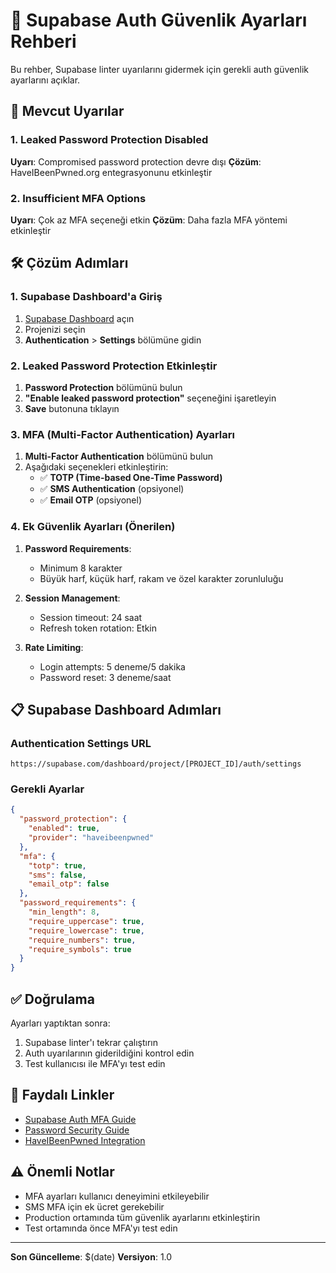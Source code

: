# 🔐 Supabase Auth Güvenlik Ayarları Rehberi

Bu rehber, Supabase linter uyarılarını gidermek için gerekli auth güvenlik ayarlarını açıklar.

## 🚨 Mevcut Uyarılar

### 1. Leaked Password Protection Disabled

**Uyarı**: Compromised password protection devre dışı
**Çözüm**: HaveIBeenPwned.org entegrasyonunu etkinleştir

### 2. Insufficient MFA Options

**Uyarı**: Çok az MFA seçeneği etkin
**Çözüm**: Daha fazla MFA yöntemi etkinleştir

## 🛠️ Çözüm Adımları

### 1. Supabase Dashboard'a Giriş

1. [Supabase Dashboard](https://supabase.com/dashboard) açın
2. Projenizi seçin
3. **Authentication** > **Settings** bölümüne gidin

### 2. Leaked Password Protection Etkinleştir

1. **Password Protection** bölümünü bulun
2. **"Enable leaked password protection"** seçeneğini işaretleyin
3. **Save** butonuna tıklayın

### 3. MFA (Multi-Factor Authentication) Ayarları

1. **Multi-Factor Authentication** bölümünü bulun
2. Aşağıdaki seçenekleri etkinleştirin:
   - ✅ **TOTP (Time-based One-Time Password)**
   - ✅ **SMS Authentication** (opsiyonel)
   - ✅ **Email OTP** (opsiyonel)

### 4. Ek Güvenlik Ayarları (Önerilen)

1. **Password Requirements**:

   - Minimum 8 karakter
   - Büyük harf, küçük harf, rakam ve özel karakter zorunluluğu

2. **Session Management**:

   - Session timeout: 24 saat
   - Refresh token rotation: Etkin

3. **Rate Limiting**:
   - Login attempts: 5 deneme/5 dakika
   - Password reset: 3 deneme/saat

## 📋 Supabase Dashboard Adımları

### Authentication Settings URL

```
https://supabase.com/dashboard/project/[PROJECT_ID]/auth/settings
```

### Gerekli Ayarlar

```json
{
  "password_protection": {
    "enabled": true,
    "provider": "haveibeenpwned"
  },
  "mfa": {
    "totp": true,
    "sms": false,
    "email_otp": false
  },
  "password_requirements": {
    "min_length": 8,
    "require_uppercase": true,
    "require_lowercase": true,
    "require_numbers": true,
    "require_symbols": true
  }
}
```

## ✅ Doğrulama

Ayarları yaptıktan sonra:

1. Supabase linter'ı tekrar çalıştırın
2. Auth uyarılarının giderildiğini kontrol edin
3. Test kullanıcısı ile MFA'yı test edin

## 🔗 Faydalı Linkler

- [Supabase Auth MFA Guide](https://supabase.com/docs/guides/auth/auth-mfa)
- [Password Security Guide](https://supabase.com/docs/guides/auth/password-security)
- [HaveIBeenPwned Integration](https://supabase.com/docs/guides/auth/password-security#password-strength-and-leaked-password-protection)

## ⚠️ Önemli Notlar

- MFA ayarları kullanıcı deneyimini etkileyebilir
- SMS MFA için ek ücret gerekebilir
- Production ortamında tüm güvenlik ayarlarını etkinleştirin
- Test ortamında önce MFA'yı test edin

---

**Son Güncelleme**: $(date)
**Versiyon**: 1.0





